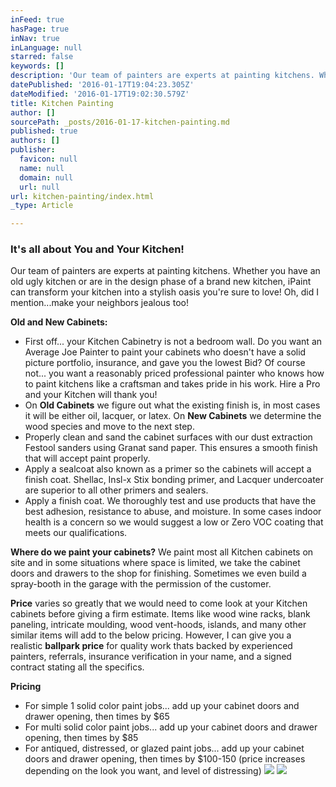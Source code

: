 ```yaml
---
inFeed: true
hasPage: true
inNav: true
inLanguage: null
starred: false
keywords: []
description: 'Our team of painters are experts at painting kitchens. Whether you have an old ugly kitchen or are in the design phase of a brand new kitchen, iPaint can transform your kitchen into a stylish oasis you’re sure to love! Oh, did I mention…make your neighbors jealous too!'
datePublished: '2016-01-17T19:04:23.305Z'
dateModified: '2016-01-17T19:02:30.579Z'
title: Kitchen Painting
author: []
sourcePath: _posts/2016-01-17-kitchen-painting.md
published: true
authors: []
publisher:
  favicon: null
  name: null
  domain: null
  url: null
url: kitchen-painting/index.html
_type: Article

---
```

### It's all about You and Your Kitchen!

Our team of painters are experts at painting kitchens. Whether you have an old ugly kitchen or are in the design phase of a brand new kitchen, iPaint can transform your kitchen into a stylish oasis you're sure to love! Oh, did I mention...make your neighbors jealous too!

**Old and New Cabinets:**

* First off... your Kitchen Cabinetry is not a bedroom wall. Do you want an Average Joe Painter to paint your cabinets who doesn't have a solid picture portfolio, insurance, and gave you the lowest Bid?  Of course not... you want a reasonably priced professional painter who knows how to paint kitchens like a craftsman and takes pride in his work. Hire a Pro and your Kitchen will thank you!
* On **Old Cabinets** we figure out what the existing finish is, in most cases it will be either oil, lacquer, or latex. On **New Cabinets** we determine the wood species and move to the next step.
* Properly clean and sand the cabinet surfaces with our dust extraction Festool sanders using Granat sand paper. This ensures a smooth finish that will accept paint properly.
* Apply a sealcoat also known as a primer so the cabinets will accept a finish coat. Shellac, Insl-x Stix bonding primer, and Lacquer undercoater are superior to all other primers and sealers.
* Apply a finish coat. We thoroughly test and use products that have the best adhesion, resistance to abuse, and moisture. In some cases indoor health is a concern so we would suggest a low or Zero VOC coating that meets our qualifications.

**Where do we paint your cabinets?** We paint most all Kitchen cabinets on site and in some situations where space is limited, we take the cabinet doors and drawers to the shop for finishing. Sometimes we even build a spray-booth in the garage with the permission of the customer.

**Price** varies so greatly that we would need to come look at your Kitchen cabinets before giving a firm estimate. Items like wood wine racks, blank paneling, intricate moulding, wood vent-hoods, islands, and many other similar items will add to the below pricing. However, I can give you a realistic **ballpark price** for quality work thats backed by experienced painters, referrals, insurance verification in your name, and a signed contract stating all the specifics.

**Pricing**

* For simple 1 solid color paint jobs... add up your cabinet doors and drawer opening, then times by $65
* For multi solid color paint jobs... add up your cabinet doors and drawer opening, then times by $85
* For antiqued, distressed, or glazed paint jobs... add up your cabinet doors and drawer opening, then times by $100-150 (price increases depending on the look you want, and level of distressing)
![](https://the-grid-user-content.s3-us-west-2.amazonaws.com/4c1bce8a-dd24-4e49-9871-07b899cadaab.jpg)
![](https://the-grid-user-content.s3-us-west-2.amazonaws.com/912e8882-2159-44b8-9b24-d49318c2f97b.jpg)
